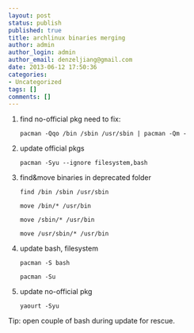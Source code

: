 ```yaml
---
layout: post
status: publish
published: true
title: archlinux binaries merging
author: admin
author_login: admin
author_email: denzeljiang@gmail.com
date: 2013-06-12 17:50:36
categories:
- Uncategorized
tags: []
comments: []
---
```

1. find no-official pkg need to fix:

   `pacman -Qqo /bin /sbin /usr/sbin | pacman -Qm -`

2. update official pkgs

   `pacman -Syu --ignore filesystem,bash`

3. find&move binaries in deprecated folder

   `find /bin /sbin /usr/sbin`

   `move /bin/* /usr/bin`

   `move /sbin/* /usr/bin`

   `move /usr/sbin/* /usr/bin`

4. update bash, filesystem

   `pacman -S bash`

   `pacman -Su`

5. update no-official pkg

   `yaourt -Syu`

Tip:
open couple of bash during update for rescue.
